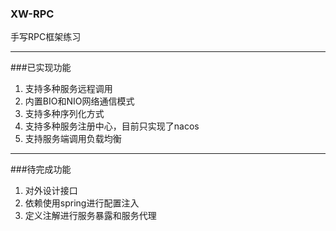 ### XW-RPC
手写RPC框架练习
***
###已实现功能
1. 支持多种服务远程调用
2. 内置BIO和NIO网络通信模式
3. 支持多种序列化方式
4. 支持多种服务注册中心，目前只实现了nacos
5. 支持服务端调用负载均衡
***
###待完成功能
1. 对外设计接口
2. 依赖使用spring进行配置注入
3. 定义注解进行服务暴露和服务代理